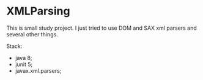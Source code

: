 # XMLParsing
This is small study project. I just tried to use DOM and SAX xml parsers and several other things.

Stack:
- java 8;
- junit 5;
- javax.xml.parsers;
